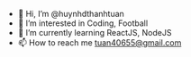 - 👋 Hi, I’m @huynhdthanhtuan
- 👀 I’m interested in Coding, Football
- 🌱 I’m currently learning ReactJS, NodeJS
- 📫 How to reach me tuan40655@gmail.com

<!---
huynhdthanhtuan/huynhdthanhtuan is a ✨ special ✨ repository because its `README.md` (this file) appears on your GitHub profile.
You can click the Preview link to take a look at your changes.
--->

